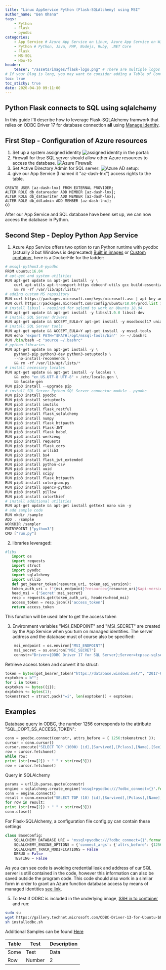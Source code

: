 ```yaml
---
title: "Linux AppService Python (Flask-SQLAlchemy) using MSI"
author_name: "Ben Ohana"
tags:
    - Python
    - Flask
    - pyodbc
categories:
    - App Service # Azure App Service on Linux, Azure App Service on Windows, Function App, Azure VM, Azure SDK
    - Python # Python, Java, PHP, Nodejs, Ruby, .NET Core
    - Flask
    - MS-SQL
    - How-To
header:
    teaser: "/assets/images/flask-logo.png" # There are multiple logos that can be used in "/assets/images" if you choose to add one.
# If your Blog is long, you may want to consider adding a Table of Contents by adding the following two settings.
toc: true
toc_sticky: true
date: 2020-04-10 09:11:00
---
```


## Python Flask connects to SQL using sqlalchemy

In this guide I'll describe how to leverage Flask-SQLAlchemy framwork that relies on ODBC Driver 17 for database connection **all** using [Manage Identity](https://docs.microsoft.com/en-us/azure/app-service/app-service-web-tutorial-connect-msi).

## First Step - Configuration of Azure resources

   1. Set up a system assigned identity
   ![assigned identity in the portal:](https://ghost-azure9135.azurewebsites.net/content/images/2020/03/image-1.png)
   2. Firewall for thse SQL server should allow other Azure resources to access the database.
   ![Azure Firewall:](https://ghost-azure9135.azurewebsites.net/content/images/2020/03/image-2.png)
   3. Set Active Directory Admin for SQL server:
   ![Azure AD setup:](https://ghost-azure9135.azurewebsites.net/content/images/2020/03/image-3.png)
   4. give our App Service (I named it "az-dash-lnx") access rights to the table.

    CREATE USER [az-dash-lnx] FROM EXTERNAL PROVIDER;
    ALTER ROLE db_datareader ADD MEMBER [az-dash-lnx];
    ALTER ROLE db_datawriter ADD MEMBER [az-dash-lnx];
    ALTER ROLE db_ddladmin ADD MEMBER [az-dash-lnx];
    GO

After our App Service and SQL database have been set up, we can now access the database in Python.

## Second Step - Deploy Python App Service

1. Azure App Service offers two option to run Python runtime with pyodbc  (actually 3 but Windows is deprecated)
[Built in images](https://github.com/Azure-App-Service/python) or [Custom container](https://docs.microsoft.com/en-us/azure/app-service/containers/configure-custom-container), here is a DockerFile for the ladder:

```python
# mssql-python3.6-pyodbc
FROM ubuntu:16.04
# apt-get and system utilities
RUN apt-get update && apt-get install -y \
    curl apt-utils apt-transport-https debconf-utils gcc build-essential g++-5\
    && rm -rf /var/lib/apt/lists/*
# adding custom MS repository
RUN curl https://packages.microsoft.com/keys/microsoft.asc | apt-key add -
RUN curl https://packages.microsoft.com/config/ubuntu/18.04/prod.list > /etc/apt/sources.list.d/mssql-release.list
# install libssl - required for sqlcmd to work on Ubuntu 18.04
RUN apt-get update && apt-get install -y libssl1.0.0 libssl-dev
# install SQL Server drivers
RUN apt-get update && ACCEPT_EULA=Y apt-get install -y msodbcsql17 unixodbc-dev
# install SQL Server tools
RUN apt-get update && ACCEPT_EULA=Y apt-get install -y mssql-tools
RUN echo 'export PATH="$PATH:/opt/mssql-tools/bin"' >> ~/.bashrc
RUN /bin/bash -c "source ~/.bashrc"
# python libraries
RUN apt-get update && apt-get install -y \
    python3-pip python3-dev python3-setuptools \
    --no-install-recommends \
    && rm -rf /var/lib/apt/lists/*
# install necessary locales
RUN apt-get update && apt-get install -y locales \
    && echo "en_US.UTF-8 UTF-8" > /etc/locale.gen \
    && locale-gen
RUN pip3 install --upgrade pip
# install SQL Server Python SQL Server connector module - pyodbc
RUN pip3 install pyodbc
RUN pip3 install setuptools
RUN pip3 install imutils
RUN pip3 install flask_restful
RUN pip3 install flask_sqlalchemy
RUN pip3 install numpy
RUN pip3 install flask_httpauth
RUN pip3 install Flask-JWT
RUN pip3 install flask_babel
RUN pip3 install werkzeug
RUN pip3 install requests
RUN pip3 install flask_cors
RUN pip3 install urllib3
RUN pip3 install bs4
RUN pip3 install flask_jwt_extended
RUN pip3 install python-csv
RUN pip3 install uuid
RUN pip3 install scipy
RUN pip3 install flask_httpauth
RUN pip3 install colorgram.py
RUN pip3 install opencv-python
RUN pip3 install pillow
RUN pip3 install colorthief
# install additional utilities
RUN apt-get update && apt-get install gettext nano vim -y
# add sample code
RUN mkdir /sample
ADD . /sample
WORKDIR /sampler
ENTRYPOINT ["python3"]
CMD ["run.py"]
```

2. libraries leveraged:

```python
#libs
   import os
   import requests
   import struct
   import pyodbc
   import sqlalchemy
   import urllib
   def get_bearer_token(resource_uri, token_api_version):
   token_auth_uri = f"{msi_endpoint}?resource={resource_uri}&api-version={token_api_version}"
   head_msi = {'Secret':msi_secret}
   resp = requests.get(token_auth_uri, headers=head_msi)
   access_token = resp.json()['access_token']
   return access_token
```

This function will be used later to get the access token

3. Environment variables "MSI_ENDPOINT" and "MSI_SECRET" are created by the App Service when you turn on managed identities. The server address and the database must of course also be specified:

```python
    msi_endpoint = os.environ["MSI_ENDPOINT"]
    msi_secret = os.environ["MSI_SECRET"]
    connstr="Driver={ODBC Driver 17 for SQL Server};Server=tcp:az-sqlserver-az.database.windows.net,1433;Database=az-titanicdb-jma";
```

Retrieve  access token and convert it to struct:

```python
token = bytes(get_bearer_token("https://database.windows.net/", "2017-09-01"), "UTF-8")
exptoken = b"";
for i in token:
exptoken += bytes({i});
exptoken += bytes(1);
tokenstruct = struct.pack("=i", len(exptoken)) + exptoken;
```

## Examples

Database query in ODBC, the number 1256 corresponds to the attribute "SQL_COPT_SS_ACCESS_TOKEN":

```python
conn = pyodbc.connect(connstr, attrs_before = { 1256:tokenstruct });
cursor = conn.cursor()
cursor.execute("SELECT TOP (1000) [id],[Survived],[Pclass],[Name],[Sex],[Age],[sibling_or_spouse],[parents_or_children],[Fare] FROM [dbo].[titanic_passanger]")
row = cursor.fetchone()
while row:
print (str(row[2]) + " " + str(row[3]))
row = cursor.fetchone()
```

Query in SQLAlchemy

```python
params = urllib.parse.quote(connstr)
engine = sqlalchemy.create_engine('mssql+pyodbc:///?odbc_connect={}'.format(params) ,connect_args={'attrs_before': { 1256:tokenstruct}})
conn = engine.connect()
result = conn.execute("SELECT TOP (10) [id],[Survived],[Pclass],[Name],[Sex],[Age],[sibling_or_spouse],[parents_or_children],[Fare] FROM [dbo].[titanic_passanger]")
for row in result:
print (str(row[2]) + " " + str(row[3]))
conn.close()
```

For Flask-SQLAlchemy, a configuration file config.py can contain these  settings

```python
class BaseConfig:
    SQLALCHEMY_DATABASE_URI = 'mssql+pyodbc:///?odbc_connect={}'.format(params)
    SQLALCHEMY_ENGINE_OPTIONS = {'connect_args': {'attrs_before': {1256:tokenstruct}}}
    SQLALCHEMY_TRACK_MODIFICATIONS = False
    DEBUG = False
    TESTING = False
```

As you can see code is avoiding credential leak and address of our SQL server is still contained in the code, however this information can also be saved outside the program code.
This code should also work in a similar form in order to grant an Azure function database access by means of managed identities [see link](https://azure.microsoft.com/en-us/blog/simplifying-security-for-serverless-and-web-apps-with-azure-functions-and-app-service/).

5. To test if ODBC is included in the underlying image, [SSH in to container](https://docs.microsoft.com/en-us/azure/app-service/containers/configure-custom-container#enable-ssh) and run:

```bash
sudo su
wget https://gallery.technet.microsoft.com/ODBC-Driver-13-for-Ubuntu-b87369f0/file/154097/2/installodbc.sh
sh installodbc.sh
```


Additional Samples can be found [Here](https://www.az.run/app-service-linux-python-to-sql/)


| Table | Test | Description |
|----|----|----|
|Some|Test|Data|
|Row|Number|2|